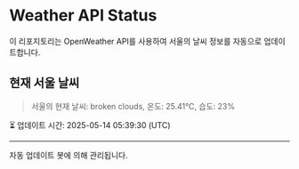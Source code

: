 
# Weather API Status

이 리포지토리는 OpenWeather API를 사용하여 서울의 날씨 정보를 자동으로 업데이트합니다.

## 현재 서울 날씨
> 서울의 현재 날씨: broken clouds, 온도: 25.41°C, 습도: 23%

⏳ 업데이트 시간: 2025-05-14 05:39:30 (UTC)

---
자동 업데이트 봇에 의해 관리됩니다.
